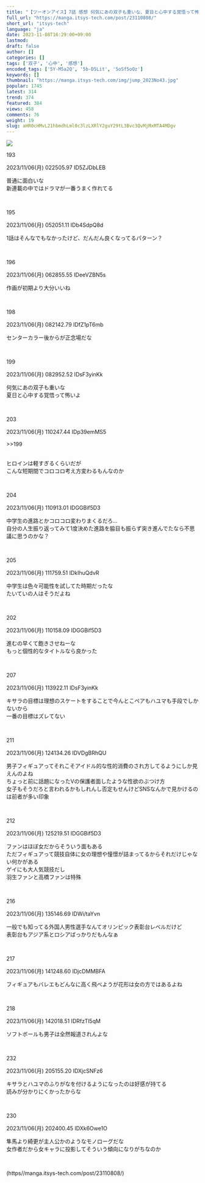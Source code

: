 ```yaml
---
title: "【ツーオンアイス】7話 感想 何気にあの双子も重いな、夏日と心中する覚悟って怖いよ"
full_url: "https://manga.itsys-tech.com/post/23110808/"
short_url: "itsys-tech"
language: "ja"
date: 2023-11-08T16:29:00+09:00
lastmod: 
draft: false
author: []
categories: []
tags: ['双子', '心中', '感想']
encoded_tags: ['5Y-M5a2Q', '5b-D5Lit', '5oSf5oOz']
keywords: []
thumbnail: "https://manga.itsys-tech.com/img/jump_2023No43.jpg"
popular: 1745
latest: 314
trend: 374
featured: 384
views: 458
comments: 76
weight: 19
slug: aHR0cHMvL21hbmdhLml0c3lzLXRlY2guY29tL3Bvc3QvMjMxMTA4MDgv
---
```


![](https://manga.itsys-tech.com/img/jump_2023No43.jpg)

<div><p class='t_h'>193 <p>2023/11/06(月) 022505.97 ID5ZJDbLEB</p></p><p class='t_b'>普通に面白いな<br>新連載の中ではドラマが一番うまく作れてる</p><br><p class='t_h'>195 <p>2023/11/06(月) 052051.11 IDb4SdpQ8d</p></p><p class='t_b'>1話はそんなでもなかったけど、だんだん良くなってるパターン？</p><br><p class='t_h'>196 <p>2023/11/06(月) 062855.55 IDeeVZBN5s</p></p><p class='t_b'>作画が初期より大分いいね</p><br><p class='t_h'>198 <p>2023/11/06(月) 082142.79 IDfZ1pT6mb</p></p><p class='t_b'>センターカラー後からが正念場だな</p><br><p class='t_h'>199 <p>2023/11/06(月) 082952.52 IDsF3yinKk</p></p><p class='t_b'>何気にあの双子も重いな<br>夏日と心中する覚悟って怖いよ</p><br><p class='t_h t_i'>203 <p>2023/11/06(月) 110247.44 IDp39emMS5</p></p><p class='t_b t_i'><p class='anchor'>>>199</p><br>ヒロインは軽すぎるくらいだが<br>こんな短期間でコロコロ考え方変わるもんなのか</p><br><p class='t_h'>204 <p>2023/11/06(月) 110913.01 IDGGBif5D3</p></p><p class='t_b'>中学生の進路とかコロコロ変わりまくるだろ…<br>自分の人生振り返ってみて1度決めた進路を脇目も振らず突き進んでたなら不思議に思うのかな？</p><br><p class='t_h'>205 <p>2023/11/06(月) 111759.51 IDkIhuQdvR</p></p><p class='t_b'>中学生は色々可能性を試してた時期だったな<br>たいていの人はそうだよね</p><br><p class='t_h'>202 <p>2023/11/06(月) 110158.09 IDGGBif5D3</p></p><p class='t_b'>進むの早くて飽きさせねーな<br>もっと個性的なタイトルなら良かった</p><br><p class='t_h'>207 <p>2023/11/06(月) 113922.11 IDsF3yinKk</p></p><p class='t_b'>キサラの目標は理想のスケートをすることで今んとこペアもハユマも手段でしかないから<br>一番の目標はズレてない</p><br><p class='t_h'>211 <p>2023/11/06(月) 124134.26 IDVDgBRhQU</p></p><p class='t_b'>男子フィギュアってそれこそアイドル的な性的消費のされ方してるようにしか見えんのよね<br>ちょっと前に話題になったVの保護者面したような性欲のぶつけ方<br>女子もそうだろと言われるかもしれんし否定もせんけどSNSなんかで見かけるのは前者が多い印象</p><br><p class='t_h'>212 <p>2023/11/06(月) 125219.51 IDGGBif5D3</p></p><p class='t_b'>ファンはほぼ女だからそういう面もある<br>ただフィギュアって競技自体に女の理想や憧憬が詰まってるからそれだけじゃない何かがある<br>ゲイにも大人気競技だし<br>羽生ファンと高橋ファンは特殊</p><br><p class='t_h'>216 <p>2023/11/06(月) 135146.69 IDWi/taYvn</p></p><p class='t_b'>一般でも知ってる外国人男性選手なんてオリンピック表彰台レベルだけど<br>表彰台もアジア系とロシアばっかりだもんなぁ</p><br><p class='t_h'>217 <p>2023/11/06(月) 141248.60 IDjcDMMBFA</p></p><p class='t_b'>フィギュアもバレエもどんなに高く飛べようが花形は女の方ではあるよね</p><br><p class='t_h'>218 <p>2023/11/06(月) 142018.51 IDRfzTl5qM</p></p><p class='t_b'>ソフトボールも男子は全然報道されんよな</p><br><p class='t_h'>232 <p>2023/11/06(月) 205155.20 IDXjcSNFz6</p></p><p class='t_b'>キサラとハユマのふりがなを付けるようになったのは好感が持てる<br>読みが分かりにくかったからな</p><br><p class='t_h'>230 <p>2023/11/06(月) 202400.45 IDXk6Owe1O</p></p><p class='t_b'>隼馬より綺更が主人公かのようなモノローグだな<br>女作者だから女キャラに投影してそういう傾向になりがちなのか</p><br></div>

(https//manga.itsys-tech.com/post/23110808/)
